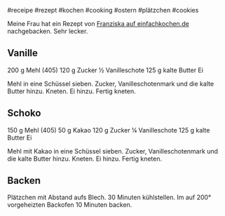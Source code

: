 #receipe #rezept #kochen #cooking #ostern #plätzchen #cookies


Meine Frau hat ein Rezept von [Franziska auf einfachkochen.de](https://www.einfachkochen.de/autoren/franziska) nachgebacken.
Sehr lecker.

## Vanille

200 g Mehl (405)
120 g Zucker
½ Vanilleschote
125 g kalte Butter
Ei

Mehl in eine Schüssel sieben. 
Zucker, Vanilleschotenmark und die kalte Butter hinzu. Kneten.
Ei hinzu. Fertig kneten.

## Schoko

150 g Mehl (405)
50 g Kakao
120 g Zucker
¼ Vanilleschote
125 g kalte Butter
Ei

Mehl mit Kakao in eine Schüssel sieben.
Zucker, Vanilleschotenmark und die kalte Butter hinzu. Kneten.
Ei hinzu. Fertig kneten.

## Backen

Plätzchen mit Abstand aufs Blech. 
30 Minuten kühlstellen.
Im auf 200° vorgeheizten Backofen 10 Minuten backen.

